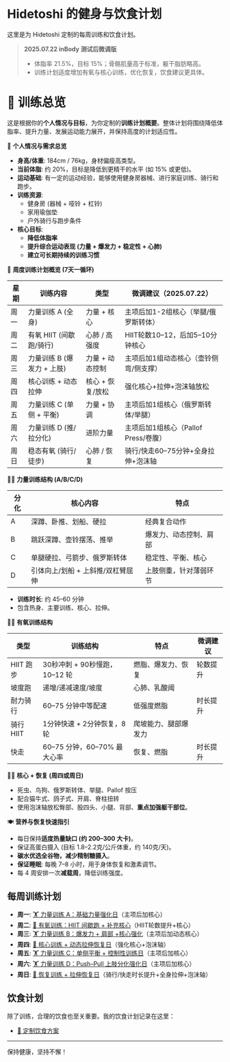 # Hidetoshi 的健身与饮食计划

这里是为 Hidetoshi 定制的每周训练和饮食计划。

> **2025.07.22 inBody 测试后微调版**
> - 体脂率 21.5%，目标 15%；骨骼肌量高于标准，躯干脂肪略高。
> - 训练计划适度增加有氧与核心训练，优化恢复，饮食建议更具体。

# 📅 训练总览

这是根据你的**个人情况与目标**，为你定制的**训练计划概要**。整体计划将围绕降低体脂率、提升力量、发展运动能力展开，并保持高度的计划适应性。

👤 **个人情况与需求总览**

- **身高/体重**: 184cm / 76kg，身材偏瘦高类型。
- **当前体脂**: 约 20%，目标是降低到更精干的水平 (如 15% 或更低)。
- **运动基础**: 有一定的运动经验，能够使用健身房器械、进行家庭训练、骑行和跑步。
- **训练资源**:
  - 健身房 (器械 + 哑铃 + 杠铃)
  - 家用瑜伽垫
  - 户外骑行与跑步条件
- **核心目标**:
  - **降低体脂率**
  - **提升综合运动表现 (力量 + 爆发力 + 稳定性 + 心肺)**
  - **建立可长期持续的训练习惯**

📅 **周度训练计划概览 (7天一循环)**

| 星期      | 训练内容                        | 类型                  | 微调建议（2025.07.22）         |
|-----------|---------------------------------|-----------------------|-------------------------------|
| 周一      | 力量训练 A (全身)               | 力量 + 核心           | 主项后加1-2组核心（举腿/俄罗斯转体）|
| 周二      | 有氧 HIIT (间歇跑/骑行)         | 心肺 / 高强度         | HIIT轮数10–12，后加5–10分钟核心|
| 周三      | 力量训练 B (爆发力 + 上肢)      | 力量 + 动态控制       | 主项后加1组动态核心（壶铃侧弯/侧支撑）|
| 周四      | 核心训练 + 动态拉伸             | 核心 + 恢复/放松      | 强化核心+拉伸+泡沫轴放松        |
| 周五      | 力量训练 C (单侧 + 平衡)        | 力量 + 协调           | 主项后加1组核心（俄罗斯转体/举腿）|
| 周六      | 力量训练 D (推/拉分化)          | 进阶力量              | 主项后加1组核心（Pallof Press/卷腹）|
| 周日      | 稳态有氧 (骑行/徒步)            | 心肺 / 恢复           | 骑行/快走60–75分钟+全身拉伸+泡沫轴|

🏋️‍♂️ **力量训练结构 (A/B/C/D)**

| 分化 | 核心内容                        | 特点                              |
|------|---------------------------------|-----------------------------------|
| A    | 深蹲、卧推、划船、硬拉          | 经典复合动作                      |
| B    | 跳跃深蹲、壶铃摆荡、推举        | 爆发力、动态控制、肩部            |
| C    | 单腿硬拉、弓箭步、俄罗斯转体    | 稳定性、平衡、核心                |
| D    | 引体向上/划船 + 上斜推/双杠臂屈伸 | 上肢侧重，针对薄弱环节            |

- **训练时长**: 约 45–60 分钟
- 包含热身、主要训练、核心、拉伸。

🏃‍♂️ **有氧训练结构**

| 类型          | 训练结构                                | 特点                              | 微调建议 |
|---------------|-----------------------------------------|-----------------------------------|----------|
| HIIT 跑步     | 30秒冲刺 + 90秒慢跑，10–12 轮           | 燃脂、爆发力、恢复                | 轮数提升  |
| 坡度跑        | 递增/递减速度/坡度                      | 心肺、乳酸阈                        |          |
| 耐力骑行      | 60–75 分钟中等配速                      | 低强度燃脂                        | 时长提升  |
| 骑行 HIIT     | 1分钟快速 + 2分钟恢复，8轮              | 爬坡能力、腿部爆发力              |          |
| 快走          | 60–75 分钟，60–70% 最大心率             | 恢复、燃脂                        | 时长提升  |

🧘‍♂️ **核心 + 恢复 (周四或周日)**

- 死虫、鸟狗、俄罗斯转体、举腿、Pallof 按压
- 配合猫牛式、鸽子式、开肩、脊柱扭转
- 使用泡沫轴放松臀部、股四头、小腿、背部、**重点加强躯干部位**。

🍽️ **营养与恢复快速指引**

- 每日保持**适度热量缺口 (约 200–300 大卡)**。
- 保证高蛋白摄入 (目标 1.8–2.2克/公斤体重，约 140克/天)。
- **碳水优选全谷物，减少精制糖摄入**。
- **保证睡眠**: 每晚 7–8 小时，用于身体恢复和激素调节。
- 每 4 周安排一次**减载周**，降低训练强度。

## 每周训练计划

- **周一**: [🏋️ 力量训练 A：基础力量强化日](./🏋️%20周一%20·%20力量训练%20A：基础力量强化日.md)（主项后加核心）
- **周二**: [🏃 有氧训练：HIIT 间歇跑 + 补充核心](./🏃%20周二%20·%20有氧训练：HIIT%20间歇跑%20+%20补充核心.md)（HIIT轮数提升+核心）
- **周三**: [🏋️ 力量训练 B：爆发力 + 肩部 +核心强化](./🏋️%20周三%20·%20力量训练%20B：爆发力%20+%20肩部%20+核心强化.md)（主项后加动态核心）
- **周四**: [🧘 核心训练 + 动态拉伸恢复日](./🧘%20周四%20·%20核心训练%20+%20动态拉伸恢复日.md)（强化核心+泡沫轴）
- **周五**: [🏋️ 力量训练 C：单侧平衡 + 控制性训练日](./🏋️%20周五%20·%20力量训练%20C：单侧平衡%20+%20控制性训练日.md)（主项后加核心）
- **周六**: [🏋️ 力量训练 D：Push–Pull 上肢分化强化日](./🏋️%20周六%20·%20力量训练%20D：Push–Pull%20上肢分化强化日.md)（主项后加核心）
- **周日**: [🧘 恢复训练 + 拉伸恢复日](./🧘%20周日%20·%20恢复训练%20+%20拉伸恢复日.md)（骑行/快走时长提升+全身拉伸+泡沫轴）

## 饮食计划

除了训练，合理的饮食也至关重要。我的饮食计划记录在这里：

- [🥗 定制饮食方案](./🥗%20定制饮食方案.md)

---

保持健康，坚持不懈！ 